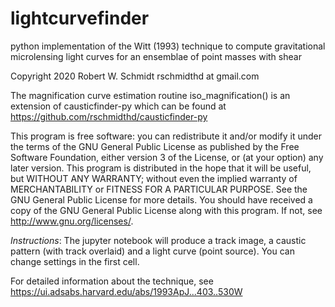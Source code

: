 # lightcurvefinder
python implementation of the Witt (1993) technique to compute gravitational microlensing light curves for an ensemblae of point masses with shear

Copyright 2020 Robert W. Schmidt rschmidthd at gmail.com

The magnification curve estimation routine iso_magnification() is an extension of causticfinder-py which can be found at https://github.com/rschmidthd/causticfinder-py

This program is free software: you can redistribute it and/or modify it under the terms of the GNU General Public License as published by the Free Software Foundation, either version 3 of the License, or (at your option) any later version.
This program is distributed in the hope that it will be useful, but WITHOUT ANY WARRANTY; without even the implied warranty of MERCHANTABILITY or FITNESS FOR A PARTICULAR PURPOSE.  See the GNU General Public License for more details.
You should have received a copy of the GNU General Public License along with this program.  If not, see <http://www.gnu.org/licenses/>.

*Instructions*: The jupyter notebook will produce a track image, a caustic pattern (with track overlaid) and a light curve (point source). You can change settings in the first cell.

For detailed information about the technique, see https://ui.adsabs.harvard.edu/abs/1993ApJ...403..530W
